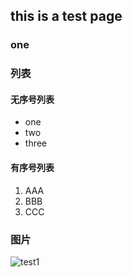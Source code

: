 ## this is a test page

### one


### 列表
#### 无序号列表
- one
- two
- three
#### 有序号列表
1. AAA
2. BBB
3. CCC
### 图片
![test1](./test.png)
